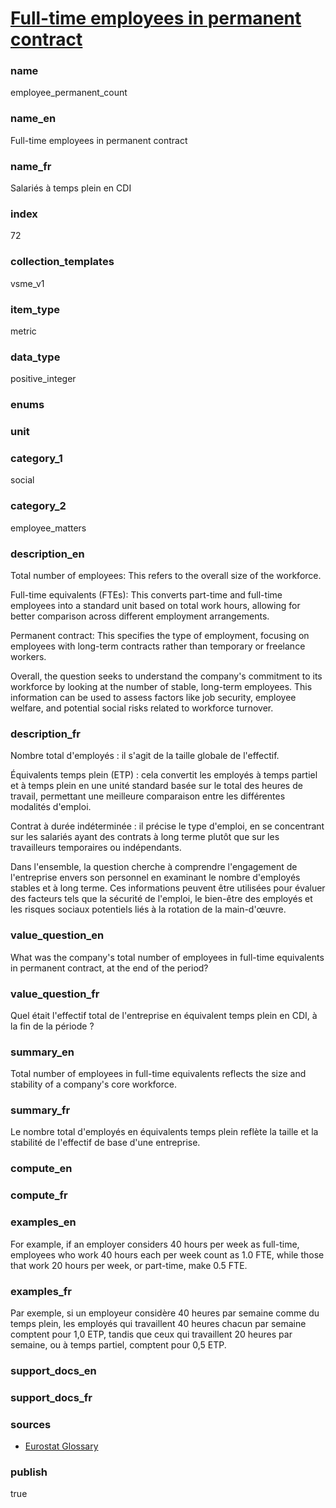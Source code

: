 
# [Full-time employees in permanent contract](#employee_permanent_count)

### name

employee_permanent_count

### name_en

Full-time employees in permanent contract

### name_fr

Salariés à temps plein en CDI

### index

72

### collection_templates

vsme_v1

### item_type

metric

### data_type

positive_integer

### enums



### unit



### category_1

social

### category_2

employee_matters

### description_en

Total number of employees: This refers to the overall size of the workforce.

Full-time equivalents (FTEs): This converts part-time and full-time employees
into a standard unit based on total work hours, allowing for better comparison
across different employment arrangements.

Permanent contract: This specifies the type of employment, focusing on
employees with long-term contracts rather than temporary or freelance workers.

Overall, the question seeks to understand the company's commitment to its
workforce by looking at the number of stable, long-term employees. This
information can be used to assess factors like job security, employee welfare,
and potential social risks related to workforce turnover.

### description_fr

Nombre total d'employés : il s'agit de la taille globale de l'effectif.

Équivalents temps plein (ETP) : cela convertit les employés à temps partiel et
à temps plein en une unité standard basée sur le total des heures de travail,
permettant une meilleure comparaison entre les différentes modalités d'emploi.

Contrat à durée indéterminée : il précise le type d'emploi, en se concentrant
sur les salariés ayant des contrats à long terme plutôt que sur les travailleurs
temporaires ou indépendants.

Dans l'ensemble, la question cherche à comprendre l'engagement de l'entreprise
envers son personnel en examinant le nombre d'employés stables et à long terme.
Ces informations peuvent être utilisées pour évaluer des facteurs tels que la
sécurité de l'emploi, le bien-être des employés et les risques sociaux
potentiels liés à la rotation de la main-d'œuvre.

### value_question_en

What was the company's total number of employees in full-time equivalents in permanent contract,
at the end of the period?

### value_question_fr

Quel était l'effectif total de l'entreprise en équivalent temps plein en CDI, à la fin de la
période ?

### summary_en

Total number of employees in full-time equivalents reflects the size and stability of a company's
core workforce.

### summary_fr

Le nombre total d'employés en équivalents temps plein reflète la taille et la stabilité de
l'effectif de base d'une entreprise.

### compute_en

### compute_fr

### examples_en

For example, if an employer considers 40 hours per week as full-time, employees who work 40 hours
each per week count as 1.0 FTE, while those that work 20 hours per week, or part-time, make 0.5 FTE.

### examples_fr

Par exemple, si un employeur considère 40 heures par semaine comme du temps plein, les employés
qui travaillent 40 heures chacun par semaine comptent pour 1,0 ETP, tandis que ceux qui travaillent
20 heures par semaine, ou à temps partiel, comptent pour 0,5 ETP.

### support_docs_en



### support_docs_fr



### sources

- [Eurostat Glossary](https://ec.europa.eu/eurostat/statistics-explained/index.php?title=Glossary:Full-time_equivalent_(FTE))

### publish

true
